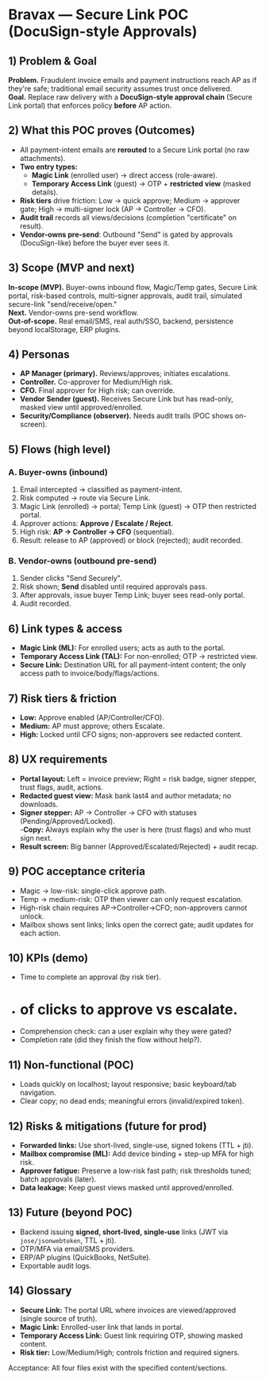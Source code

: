 # Bravax — Secure Link POC (DocuSign-style Approvals)

## 1) Problem & Goal
**Problem.** Fraudulent invoice emails and payment instructions reach AP as if they're safe; traditional email security assumes trust once delivered.  
**Goal.** Replace raw delivery with a **DocuSign-style approval chain** (Secure Link portal) that enforces policy **before** AP action.

## 2) What this POC proves (Outcomes)
- All payment-intent emails are **rerouted** to a Secure Link portal (no raw attachments).
- **Two entry types:**  
  - **Magic Link** (enrolled user) → direct access (role-aware).  
  - **Temporary Access Link** (guest) → OTP + **restricted view** (masked details).
- **Risk tiers** drive friction: Low → quick approve; Medium → approver gate; High → multi-signer lock (AP → Controller → CFO).
- **Audit trail** records all views/decisions (completion "certificate" on result).
- **Vendor-owns pre-send**: Outbound "Send" is gated by approvals (DocuSign-like) before the buyer ever sees it.

## 3) Scope (MVP and next)
**In-scope (MVP).** Buyer-owns inbound flow, Magic/Temp gates, Secure Link portal, risk-based controls, multi-signer approvals, audit trail, simulated secure-link "send/receive/open."  
**Next.** Vendor-owns pre-send workflow.  
**Out-of-scope.** Real email/SMS, real auth/SSO, backend, persistence beyond localStorage, ERP plugins.

## 4) Personas
- **AP Manager (primary).** Reviews/approves; initiates escalations.  
- **Controller.** Co-approver for Medium/High risk.  
- **CFO.** Final approver for High risk; can override.  
- **Vendor Sender (guest).** Receives Secure Link but has read-only, masked view until approved/enrolled.  
- **Security/Compliance (observer).** Needs audit trails (POC shows on-screen).

## 5) Flows (high level)
### A. Buyer-owns (inbound)
1) Email intercepted → classified as payment-intent.  
2) Risk computed → route via Secure Link.  
3) Magic Link (enrolled) → portal; Temp Link (guest) → OTP then restricted portal.  
4) Approver actions: **Approve / Escalate / Reject**.  
5) High risk: **AP → Controller → CFO** (sequential).  
6) Result: release to AP (approved) or block (rejected); audit recorded.

### B. Vendor-owns (outbound pre-send)
1) Sender clicks "Send Securely".  
2) Risk shown; **Send** disabled until required approvals pass.  
3) After approvals, issue buyer Temp Link; buyer sees read-only portal.  
4) Audit recorded.

## 6) Link types & access
- **Magic Link (ML):** For enrolled users; acts as auth to the portal.  
- **Temporary Access Link (TAL):** For non-enrolled; OTP → restricted view.  
- **Secure Link:** Destination URL for all payment-intent content; the only access path to invoice/body/flags/actions.

## 7) Risk tiers & friction
- **Low:** Approve enabled (AP/Controller/CFO).  
- **Medium:** AP must approve; others Escalate.  
- **High:** Locked until CFO signs; non-approvers see redacted content.

## 8) UX requirements
- **Portal layout:** Left = invoice preview; Right = risk badge, signer stepper, trust flags, audit, actions.  
- **Redacted guest view:** Mask bank last4 and author metadata; no downloads.  
- **Signer stepper:** AP → Controller → CFO with statuses (Pending/Approved/Locked).  
-**Copy:** Always explain why the user is here (trust flags) and who must sign next.  
- **Result screen:** Big banner (Approved/Escalated/Rejected) + audit recap.

## 9) POC acceptance criteria
- Magic → low-risk: single-click approve path.  
- Temp → medium-risk: OTP then viewer can only request escalation.  
- High-risk chain requires AP→Controller→CFO; non-approvers cannot unlock.  
- Mailbox shows sent links; links open the correct gate; audit updates for each action.

## 10) KPIs (demo)
- Time to complete an approval (by risk tier).  
- # of clicks to approve vs escalate.  
- Comprehension check: can a user explain why they were gated?  
- Completion rate (did they finish the flow without help?).

## 11) Non-functional (POC)
- Loads quickly on localhost; layout responsive; basic keyboard/tab navigation.  
- Clear copy; no dead ends; meaningful errors (invalid/expired token).

## 12) Risks & mitigations (future for prod)
- **Forwarded links:** Use short-lived, single-use, signed tokens (TTL + jti).  
- **Mailbox compromise (ML):** Add device binding + step-up MFA for high risk.  
- **Approver fatigue:** Preserve a low-risk fast path; risk thresholds tuned; batch approvals (later).  
- **Data leakage:** Keep guest views masked until approved/enrolled.

## 13) Future (beyond POC)
- Backend issuing **signed, short-lived, single-use** links (JWT via `jose/jsonwebtoken`, TTL + jti).  
- OTP/MFA via email/SMS providers.  
- ERP/AP plugins (QuickBooks, NetSuite).  
- Exportable audit logs.

## 14) Glossary
- **Secure Link:** The portal URL where invoices are viewed/approved (single source of truth).  
- **Magic Link:** Enrolled-user link that lands in portal.  
- **Temporary Access Link:** Guest link requiring OTP, showing masked content.  
- **Risk tier:** Low/Medium/High; controls friction and required signers.


Acceptance: All four files exist with the specified content/sections.
